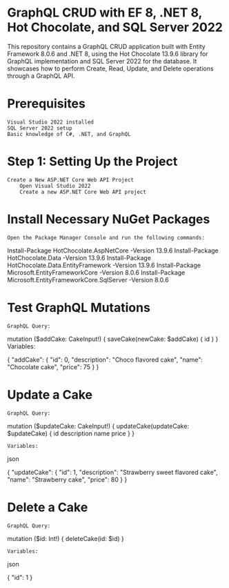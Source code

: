 # GraphQL CRUD with EF 8, .NET 8, Hot Chocolate, and SQL Server 2022
This repository contains a GraphQL CRUD application built with Entity Framework 8.0.6 and .NET 8, using the Hot Chocolate 13.9.6 library for GraphQL implementation and SQL Server 2022 for the database. It showcases how to perform Create, Read, Update, and Delete operations through a GraphQL API.

# Prerequisites

    Visual Studio 2022 installed
    SQL Server 2022 setup
    Basic knowledge of C#, .NET, and GraphQL

# Step 1: Setting Up the Project

    Create a New ASP.NET Core Web API Project
        Open Visual Studio 2022
        Create a new ASP.NET Core Web API project

# Install Necessary NuGet Packages
    Open the Package Manager Console and run the following commands:
Install-Package HotChocolate.AspNetCore -Version 13.9.6
Install-Package HotChocolate.Data -Version 13.9.6
Install-Package HotChocolate.Data.EntityFramework -Version 13.9.6
Install-Package Microsoft.EntityFrameworkCore -Version 8.0.6
Install-Package Microsoft.EntityFrameworkCore.SqlServer -Version 8.0.6

# Test GraphQL Mutations 
    GraphQL Query: 
mutation ($addCake: CakeInput!) {
  saveCake(newCake: $addCake) {
    id
  }
}
    Variables:

{
  "addCake": {
    "id": 0,
    "description": "Choco flavored cake",
    "name": "Chocolate cake",
    "price": 75
  }
}

# Update a Cake

    GraphQL Query:

mutation ($updateCake: CakeInput!) {
  updateCake(updateCake: $updateCake) {
    id
    description
    name
    price
  }
}

    Variables:

json

{
  "updateCake": {
    "id": 1,
    "description": "Strawberry sweet flavored cake",
    "name": "Strawberry cake",
    "price": 80
  }
}

# Delete a Cake

    GraphQL Query:
mutation ($id: Int!) {
  deleteCake(id: $id)
}

    Variables:

json

{
  "id": 1
}
